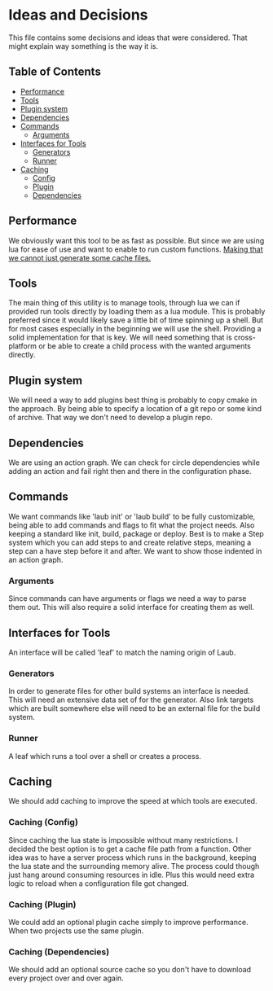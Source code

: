 # Ideas and Decisions
This file contains some decisions and ideas that were considered.
That might explain way something is the way it is.

## Table of Contents
- [Performance](#performance)
- [Tools](#tools)
- [Plugin system](#plugin-system)
- [Dependencies](#dependencies)
- [Commands](#commands)
  - [Arguments](#arguments)
- [Interfaces for Tools](#interfaces-for-tools)
    - [Generators](#generators)
    - [Runner](#runner)
- [Caching](#caching)
  -  [Config](#caching-config)
  -  [Plugin](#caching-plugin)
  -  [Dependencies](#caching-dependencies)

## Performance
We obviously want this tool to be as fast as possible.
But since we are using lua for ease of use and want to enable to run custom functions.
[Making that we cannot just generate some cache files.](#caching-config)

## Tools
The main thing of this utility is to manage tools,
through lua we can if provided run tools directly by loading them as a lua module.
This is probably preferred since it would likely save a little bit of time spinning up a shell.
But for most cases especially in the beginning we will use the shell.
Providing a solid implementation for that is key.
We will need something that is cross-platform
or be able to create a child process with the wanted arguments directly.

## Plugin system
We will need a way to add plugins best thing is probably to copy cmake in the approach.
By being able to specify a location of a git repo or some kind of archive.
That way we don't need to develop a plugin repo.

## Dependencies
We are using an action graph.
We can check for circle dependencies while adding an action
and fail right then and there in the configuration phase.

## Commands
We want commands like 'laub init' or 'laub build' to be fully customizable,
being able to add commands and flags to fit what the project needs.
Also keeping a standard like init, build, package or deploy.
Best is to make a Step system which you can add steps to and create relative steps,
meaning a step can a have step before it and after.
We want to show those indented in an action graph.

### Arguments
Since commands can have arguments or flags we need a way to parse them out.
This will also require a solid interface for creating them as well.

## Interfaces for Tools
An interface will be called 'leaf' to match the naming origin of Laub.

### Generators
In order to generate files for other build systems an interface is needed.
This will need an extensive data set of for the generator.
Also link targets which are built somewhere else will need to be an external file for the build system.

### Runner
A leaf which runs a tool over a shell or creates a process.

## Caching
We should add caching to improve the speed at which tools are executed.

### Caching (Config)
Since caching the lua state is impossible without many restrictions.
I decided the best option is to get a cache file path from a function.
Other idea was to have a server process which runs in the background, keeping the lua state and the surrounding memory alive.
The process could though just hang around consuming resources in idle.
Plus this would need extra logic to reload when a configuration file got changed.

### Caching (Plugin)
We could add an optional plugin cache simply to improve performance.
When two projects use the same plugin.

### Caching (Dependencies)
We should add an optional source cache so you don't have to download every project over and over again.
